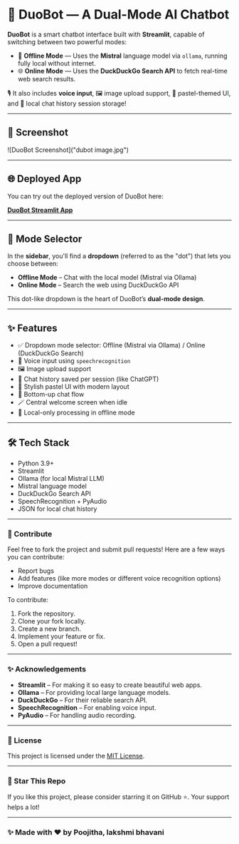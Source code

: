 # 🤖 DuoBot — A Dual-Mode AI Chatbot

**DuoBot** is a smart chatbot interface built with **Streamlit**, capable of switching between two powerful modes:

- 🧠 **Offline Mode** — Uses the **Mistral** language model via `ollama`, running fully local without internet.
- 🌐 **Online Mode** — Uses the **DuckDuckGo Search API** to fetch real-time web search results.

🎙️ It also includes **voice input**, 🖼️ image upload support, 🎨 pastel-themed UI, and 💾 local chat history session storage!

---

## 🌟 Screenshot

![DuoBot Screenshot]("dubot image.jpg")

---

## 🌐 Deployed App

You can try out the deployed version of DuoBot here:

[**DuoBot Streamlit App**](your-deployed-app-link)

---

## 🔘 Mode Selector

In the **sidebar**, you'll find a **dropdown** (referred to as the "dot") that lets you choose between:

- **Offline Mode** – Chat with the local model (Mistral via Ollama)
- **Online Mode** – Search the web using DuckDuckGo API

This dot-like dropdown is the heart of DuoBot’s **dual-mode design**.

---

## ✨ Features

- ✅ Dropdown mode selector: Offline (Mistral via Ollama) / Online (DuckDuckGo Search)
- 🎤 Voice input using `speechrecognition`
- 🖼️ Image upload support
- 💾 Chat history saved per session (like ChatGPT)
- 🎨 Stylish pastel UI with modern layout
- 📱 Bottom-up chat flow
- 🪄 Central welcome screen when idle
- 🔐 Local-only processing in offline mode

---

## 🛠️ Tech Stack

- Python 3.9+
- Streamlit
- Ollama (for local Mistral LLM)
- Mistral language model
- DuckDuckGo Search API
- SpeechRecognition + PyAudio
- JSON for local chat history

---

### 🎉 Contribute

Feel free to fork the project and submit pull requests! Here are a few ways you can contribute:

- Report bugs
- Add features (like more modes or different voice recognition options)
- Improve documentation

To contribute:

1. Fork the repository.
2. Clone your fork locally.
3. Create a new branch.
4. Implement your feature or fix.
5. Open a pull request!

---

### ✨ Acknowledgements

- **Streamlit** – For making it so easy to create beautiful web apps.
- **Ollama** – For providing local large language models.
- **DuckDuckGo** – For their reliable search API.
- **SpeechRecognition** – For enabling voice input.
- **PyAudio** – For handling audio recording.

---

### 🪪 License

This project is licensed under the [MIT License](LICENSE).

---

### 🌟 Star This Repo

If you like this project, please consider starring it on GitHub ⭐. Your support helps a lot!

---

### ✨ Made with ❤️ by Poojitha, lakshmi bhavani
